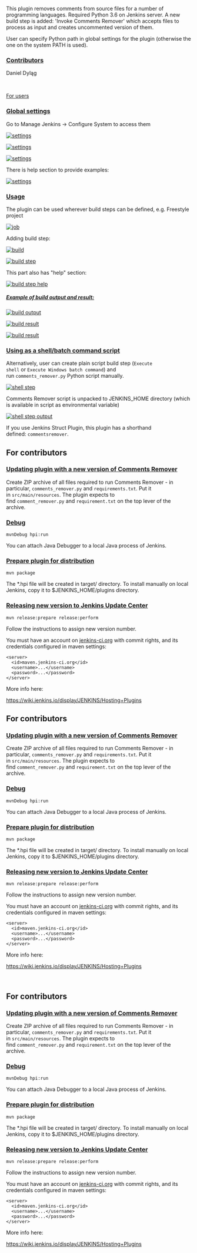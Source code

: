 This plugin removes comments from source files for a number of
programming languages. Required Python 3.6 on Jenkins server. A new
build step is added: 'Invoke Comments Remover' which accepts files to
process as input and creates uncommented version of them.

User can specify Python path in global settings for the plugin
(otherwise the one on the system PATH is used).

### [Contributors](https://github.com/jenkinsci/comments-remover-plugin#contributors)

Daniel Dyląg

 

[For
users](https://github.com/jenkinsci/comments-remover-plugin#for-users)

### [Global settings](https://github.com/jenkinsci/comments-remover-plugin#global-settings)

Go to Manage Jenkins -\> Configure System to access them

[![settings](https://user-images.githubusercontent.com/9072987/30342487-630f98ce-97fa-11e7-8076-e7c02ad494f2.png)](https://user-images.githubusercontent.com/9072987/30342487-630f98ce-97fa-11e7-8076-e7c02ad494f2.png)

[![settings](https://user-images.githubusercontent.com/9072987/30342530-814deb06-97fa-11e7-996f-a5020d6870aa.png)](https://user-images.githubusercontent.com/9072987/30342530-814deb06-97fa-11e7-996f-a5020d6870aa.png)

[![settings](https://user-images.githubusercontent.com/9072987/30513656-199cf8fc-9b07-11e7-99e7-5a8cf530e763.png)](https://user-images.githubusercontent.com/9072987/30513656-199cf8fc-9b07-11e7-99e7-5a8cf530e763.png)

There is help section to provide examples:

[![settings](https://user-images.githubusercontent.com/9072987/30513578-1f1a5d5c-9b06-11e7-89c3-4297cec3147d.png)](https://user-images.githubusercontent.com/9072987/30513578-1f1a5d5c-9b06-11e7-89c3-4297cec3147d.png)

### [Usage](https://github.com/jenkinsci/comments-remover-plugin#usage)

The plugin can be used wherever build steps can be defined, e.g.
Freestyle project

[![job](https://user-images.githubusercontent.com/9072987/30342535-8179a28c-97fa-11e7-8540-25d04aad24a9.png)](https://user-images.githubusercontent.com/9072987/30342535-8179a28c-97fa-11e7-8540-25d04aad24a9.png)

Adding build step:

[![build](https://user-images.githubusercontent.com/9072987/30342534-817803f0-97fa-11e7-98a0-da4f43bbcf30.png)](https://user-images.githubusercontent.com/9072987/30342534-817803f0-97fa-11e7-98a0-da4f43bbcf30.png)

[![build
step](https://user-images.githubusercontent.com/9072987/30342536-817a7f86-97fa-11e7-99a5-37e9f255f0b6.png)](https://user-images.githubusercontent.com/9072987/30342536-817a7f86-97fa-11e7-99a5-37e9f255f0b6.png)

This part also has "help" section:

[![build step
help](https://user-images.githubusercontent.com/9072987/30342537-81878802-97fa-11e7-8c8c-b64f20f2fb3e.png)](https://user-images.githubusercontent.com/9072987/30342537-81878802-97fa-11e7-8c8c-b64f20f2fb3e.png)

##### [Example of build output and result:](https://github.com/jenkinsci/comments-remover-plugin#example-of-build-output-and-result)

[![build
output](https://user-images.githubusercontent.com/9072987/30342538-81903aec-97fa-11e7-92dd-e5ad839d2a4c.png)](https://user-images.githubusercontent.com/9072987/30342538-81903aec-97fa-11e7-92dd-e5ad839d2a4c.png)

[![build
result](https://user-images.githubusercontent.com/9072987/30342539-819254c6-97fa-11e7-8a65-998198cc2657.png)](https://user-images.githubusercontent.com/9072987/30342539-819254c6-97fa-11e7-8a65-998198cc2657.png)

[![build
result](https://user-images.githubusercontent.com/9072987/30342540-81930aa6-97fa-11e7-85fa-7f934169025b.png)](https://user-images.githubusercontent.com/9072987/30342540-81930aa6-97fa-11e7-85fa-7f934169025b.png)

### [Using as a shell/batch command script](https://github.com/jenkinsci/comments-remover-plugin#using-as-a-shellbatch-command-script)

Alternatively, user can create plain script build step
(`Execute shell` or `Execute Windows batch command`) and
run `comments_remover.py` Python script manually.

[![shell
step](https://user-images.githubusercontent.com/9072987/30379725-bf93011a-9897-11e7-992a-874f7880d5c5.jpg)](https://user-images.githubusercontent.com/9072987/30379725-bf93011a-9897-11e7-992a-874f7880d5c5.jpg)

Comments Remover script is unpacked to JENKINS\_HOME directory (which is
available in script as environmental variable)

[![shell step
output](https://user-images.githubusercontent.com/9072987/30379735-c522fc02-9897-11e7-9286-c3363f1c4a2b.jpg)](https://user-images.githubusercontent.com/9072987/30379735-c522fc02-9897-11e7-9286-c3363f1c4a2b.jpg)

If you use Jenkins Struct Plugin, this plugin has a shorthand
defined: `commentsremover`.

## For contributors

### [Updating plugin with a new version of Comments Remover](https://github.com/jenkinsci/comments-remover-plugin#updating-plugin-with-a-new-version-of-comments-remover)

Create ZIP archive of all files required to run Comments Remover - in
particular, `comments_remover.py` and `requirements.txt`. Put it
in `src/main/resources`. The plugin expects to
find `comment_remover.py` and `requirement.txt` on the top lever of the
archive.

### [Debug](https://github.com/jenkinsci/comments-remover-plugin#debug)

`mvnDebug hpi:run`

You can attach Java Debugger to a local Java process of Jenkins.

### [Prepare plugin for distribution](https://github.com/jenkinsci/comments-remover-plugin#prepare-plugin-for-distribution)

`mvn package`

The \*.hpi file will be created in target/ directory. To install
manually on local Jenkins, copy it to $JENKINS\_HOME/plugins directory.

### [Releasing new version to Jenkins Update Center](https://github.com/jenkinsci/comments-remover-plugin#releasing-new-version-to-jenkins-update-center)

`mvn release:prepare release:perform`

Follow the instructions to assign new version number.

You must have an account on [jenkins-ci.org](http://jenkins-ci.org/)
with commit rights, and its credentials configured in maven settings:

    <server>
      <id>maven.jenkins-ci.org</id>
      <username>...</username>
      <password>...</password>
    </server>

More info here:

<https://wiki.jenkins.io/display/JENKINS/Hosting+Plugins>

## For contributors

### [Updating plugin with a new version of Comments Remover](https://github.com/jenkinsci/comments-remover-plugin#updating-plugin-with-a-new-version-of-comments-remover)

Create ZIP archive of all files required to run Comments Remover - in
particular, `comments_remover.py` and `requirements.txt`. Put it
in `src/main/resources`. The plugin expects to
find `comment_remover.py` and `requirement.txt` on the top lever of the
archive.

### [Debug](https://github.com/jenkinsci/comments-remover-plugin#debug)

`mvnDebug hpi:run`

You can attach Java Debugger to a local Java process of Jenkins.

### [Prepare plugin for distribution](https://github.com/jenkinsci/comments-remover-plugin#prepare-plugin-for-distribution)

`mvn package`

The \*.hpi file will be created in target/ directory. To install
manually on local Jenkins, copy it to $JENKINS\_HOME/plugins directory.

### [Releasing new version to Jenkins Update Center](https://github.com/jenkinsci/comments-remover-plugin#releasing-new-version-to-jenkins-update-center)

`mvn release:prepare release:perform`

Follow the instructions to assign new version number.

You must have an account on [jenkins-ci.org](http://jenkins-ci.org/)
with commit rights, and its credentials configured in maven settings:

    <server>
      <id>maven.jenkins-ci.org</id>
      <username>...</username>
      <password>...</password>
    </server>

More info here:

<https://wiki.jenkins.io/display/JENKINS/Hosting+Plugins>

 

## For contributors

### [Updating plugin with a new version of Comments Remover](https://github.com/jenkinsci/comments-remover-plugin#updating-plugin-with-a-new-version-of-comments-remover)

Create ZIP archive of all files required to run Comments Remover - in
particular, `comments_remover.py` and `requirements.txt`. Put it
in `src/main/resources`. The plugin expects to
find `comment_remover.py` and `requirement.txt` on the top lever of the
archive.

### [Debug](https://github.com/jenkinsci/comments-remover-plugin#debug)

`mvnDebug hpi:run`

You can attach Java Debugger to a local Java process of Jenkins.

### [Prepare plugin for distribution](https://github.com/jenkinsci/comments-remover-plugin#prepare-plugin-for-distribution)

`mvn package`

The \*.hpi file will be created in target/ directory. To install
manually on local Jenkins, copy it to $JENKINS\_HOME/plugins directory.

### [Releasing new version to Jenkins Update Center](https://github.com/jenkinsci/comments-remover-plugin#releasing-new-version-to-jenkins-update-center)

`mvn release:prepare release:perform`

Follow the instructions to assign new version number.

You must have an account on [jenkins-ci.org](http://jenkins-ci.org/)
with commit rights, and its credentials configured in maven settings:

    <server>
      <id>maven.jenkins-ci.org</id>
      <username>...</username>
      <password>...</password>
    </server>

More info here:

<https://wiki.jenkins.io/display/JENKINS/Hosting+Plugins>
